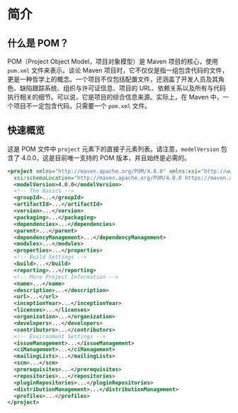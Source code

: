 # 简介

## 什么是 POM？

POM（Project Object Model，项目对象模型）是 Maven 项目的核心，使用 `pom.xml` 文件来表示。谈论 Maven 项目时，它不仅仅是指一组包含代码的文件，更是一种哲学上的概念。一个项目不仅包括配置文件，还涵盖了开发人员及其角色、缺陷跟踪系统、组织与许可证信息、项目的 URL、依赖关系以及所有与代码执行相关的细节。可以说，它是项目的综合信息来源。实际上，在 Maven 中，一个项目不一定包含代码，只需要一个 `pom.xml` 文件。

## 快速概览

这是 POM 文件中 `project` 元素下的直接子元素列表。请注意，`modelVersion` 包含了 4.0.0，这是目前唯一支持的 POM 版本，并且始终是必需的。

```xml
<project xmlns="http://maven.apache.org/POM/4.0.0" xmlns:xsi="http://www.w3.org/2001/XMLSchema-instance"
  xsi:schemaLocation="http://maven.apache.org/POM/4.0.0 https://maven.apache.org/xsd/maven-4.0.0.xsd">
  <modelVersion>4.0.0</modelVersion>
  <!-- The Basics -->
  <groupId>...</groupId>
  <artifactId>...</artifactId>
  <version>...</version>
  <packaging>...</packaging>
  <dependencies>...</dependencies>
  <parent>...</parent>
  <dependencyManagement>...</dependencyManagement>
  <modules>...</modules>
  <properties>...</properties>
  <!-- Build Settings -->
  <build>...</build>
  <reporting>...</reporting>
  <!-- More Project Information -->
  <name>...</name>
  <description>...</description>
  <url>...</url>
  <inceptionYear>...</inceptionYear>
  <licenses>...</licenses>
  <organization>...</organization>
  <developers>...</developers>
  <contributors>...</contributors>
  <!-- Environment Settings -->
  <issueManagement>...</issueManagement>
  <ciManagement>...</ciManagement>
  <mailingLists>...</mailingLists>
  <scm>...</scm>
  <prerequisites>...</prerequisites>
  <repositories>...</repositories>
  <pluginRepositories>...</pluginRepositories>
  <distributionManagement>...</distributionManagement>
  <profiles>...</profiles>
</project>
```

